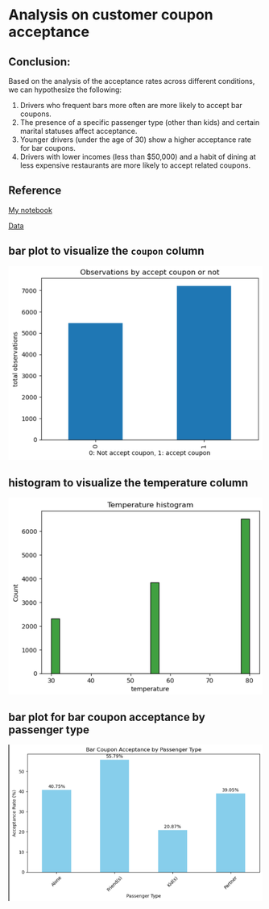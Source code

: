 # Analysis on customer coupon acceptance
## Conclusion:
Based on the analysis of the acceptance rates across different conditions, we can hypothesize the following:
1. Drivers who frequent bars more often are more likely to accept bar coupons.
2. The presence of a specific passenger type (other than kids) and certain marital statuses affect acceptance.
3. Younger drivers (under the age of 30) show a higher acceptance rate for bar coupons. 
4. Drivers with lower incomes (less than $50,000) and a habit of dining at less expensive restaurants are more likely to accept related coupons.

## Reference
[My notebook](https://github.com/meizhong0801/Project-Portfolio/blob/main/prompt.ipynb)

[Data](https://github.com/meizhong0801/Project-Portfolio/blob/main/data/coupons.csv)

## bar plot to visualize the `coupon` column
![alt text](images/image.png)
## histogram to visualize the temperature column
![alt text](images/image-1.png)
## bar plot for bar coupon acceptance by passenger type
![alt text](images/image-2.png)